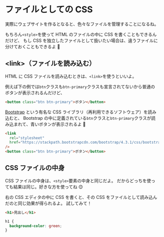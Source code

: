 # ファイルとしての CSS

実際にウェブサイトを作るとなると、色々なファイルを管理することになるね。

もちろん`<style>`を使って HTML のファイルの中に CSS を書くこともできるんだけど、
もし CSS を独立したファイルとして扱いたい場合は、違うファイルに分けておくこともできるよ 🤗

## \<link>（ファイルを読み込む）

HTML に CSS ファイルを読み込むときは、`<link>`を使うといいよ。

例えば下の例では`btn`クラスも`btn-primary`クラスも宣言されてないから普通のボタンが表示されるんだけど、

```html
<button class="btn btn-primary">ボタン</button>
```

[Bootstrap](https://getbootstrap.com) という有名な CSS ライブラリ（再利用できるソフトウェア）を読み込むと、
Bootstrap の中に定義されている`btn`クラスと`btn-primary`クラスが読み込まれて、青いボタンが表示されるよ 👀

```html
<link
  rel="stylesheet"
  href="https://stackpath.bootstrapcdn.com/bootstrap/4.3.1/css/bootstrap.min.css"
/>
<button class="btn btn-primary">ボタン</button>
```

## CSS ファイルの中身

CSS ファイルの中身は、`<style>`要素の中身と同じだよ。
だからどっちを使っても結果は同じ。好きな方を使ってね 😊

右の CSS エディタの中に CSS を書くと、その CSS をファイルとして読み込んだのと同じ効果が得られるよ。
試してみて！

```html
<h1>見出し</h1>
```

```css
h1 {
  background-color: green;
}
```
